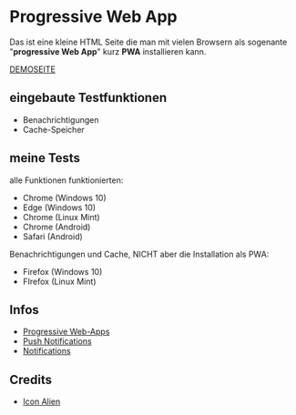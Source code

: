 # Progressive Web App

Das ist eine kleine HTML Seite die man mit vielen Browsern als sogenante "**progressive Web App**" kurz **PWA** installieren kann.

[DEMOSEITE](https://demos.hoerandl.com/progressive-web-app/)

## eingebaute Testfunktionen

- Benachrichtigungen
- Cache-Speicher

## meine Tests

alle Funktionen funktionierten:

- Chrome (Windows 10)
- Edge (Windows 10)
- Chrome (Linux Mint)
- Chrome (Android)
- Safari (Android)

Benachrichtigungen und Cache, NICHT aber die Installation als PWA:

- Firefox (Windows 10)
- FIrefox (Linux Mint)

## Infos

- [Progressive Web-Apps](https://web.dev/explore/progressive-web-apps)
- [Push Notifications](https://www.magicbell.com/blog/using-push-notifications-in-pwas)
- [Notifications](https://developer.mozilla.org/de/docs/Web/API/Notification)

## Credits

- [Icon Alien](https://www.svgrepo.com/svg/535115/alien)
